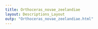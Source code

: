 ```yaml
---
title: Orthoceras_novae_zeelandiae
layout: Descriptions_Layout 
outp: "Orthoceras_novae_zeelandiae.html"
---
```



